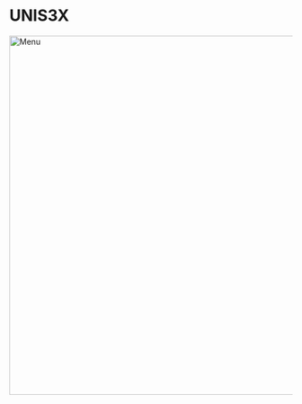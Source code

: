# UNIS3X
<img src="https://github.com/ROMI-AFRZL/UNIS3X/blob/main/Ngentod/20210122_125828.png" width="640" title="Menu" alt="Menu"> 
 
